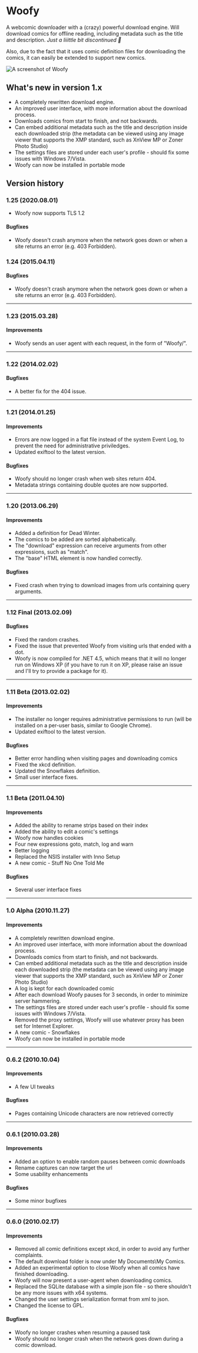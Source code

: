 # Woofy

A webcomic downloader with a (crazy) powerful download engine. Will download comics for offline reading, including metadata such as the title and description. _Just a liiittle bit discontinued 🙈_

Also, due to the fact that it uses comic definition files for downloading the comics, it can easily be extended to support new comics.



![A screenshot of Woofy](woofy.png?raw=true)

## What's new in version 1.x

* A completely rewritten download engine.
* An improved user interface, with more information about the download process.
* Downloads comics from start to finish, and not backwards.
* Can embed additional metadata such as the title and description inside each downloaded strip (the metadata can be viewed using any image viewer that supports the XMP standard, such as XnView MP or Zoner Photo Studio)
* The settings files are stored under each user's profile - should fix some issues with Windows 7/Vista.
* Woofy can now be installed in portable mode


## Version history

### 1.25 (2020.08.01)
* Woofy now supports TLS 1.2

#### Bugfixes
* Woofy doesn't crash anymore when the network goes down or when a site returns an error (e.g. 403 Forbidden).

### 1.24 (2015.04.11)

#### Bugfixes
* Woofy doesn't crash anymore when the network goes down or when a site returns an error (e.g. 403 Forbidden).

---

### 1.23 (2015.03.28)

#### Improvements
* Woofy sends an user agent with each request, in the form of "Woofy/<version number>".

---


### 1.22 (2014.02.02)

#### Bugfixes
* A better fix for the 404 issue.

---

### 1.21 (2014.01.25)

#### Improvements
* Errors are now logged in a flat file instead of the system Event Log, to prevent the need for administrative priviledges.
* Updated exiftool to the latest version.

#### Bugfixes
* Woofy should no longer crash when web sites return 404.
* Metadata strings containing double quotes are now supported.

---

### 1.20 (2013.06.29)

#### Improvements
* Added a definition for Dead Winter.
* The comics to be added are sorted alphabetically.
* The "download" expression can receive arguments from other expressions, such as "match".
* The "base" HTML element is now handled correctly.

#### Bugfixes
* Fixed crash when trying to download images from urls containing query arguments.

---

### 1.12 Final (2013.02.09)

#### Bugfixes
* Fixed the random crashes.
* Fixed the issue that prevented Woofy from visiting urls that ended with a dot.
* Woofy is now compiled for .NET 4.5, which means that it will no longer run on Windows XP (if you have to run it on XP, please raise an issue and I'll try to provide a package for it).

---

### 1.11 Beta (2013.02.02)

#### Improvements
* The installer no longer requires administrative permissions to run (will be installed on a per-user basis, similar to Google Chrome).
* Updated exiftool to the latest version.

#### Bugfixes
* Better error handling when visiting pages and downloading comics
* Fixed the xkcd definition.
* Updated the Snowflakes definition.
* Small user interface fixes.

---

### 1.1 Beta (2011.04.10)

#### Improvements
* Added the ability to rename strips based on their index
* Added the ability to edit a comic's settings
* Woofy now handles cookies
* Four new expressions goto, match, log and warn
* Better logging
* Replaced the NSIS installer with Inno Setup
* A new comic - Stuff No One Told Me

#### Bugfixes
* Several user interface fixes

---

### 1.0 Alpha (2010.11.27)

#### Improvements
* A completely rewritten download engine.
* An improved user interface, with more information about the download process.
* Downloads comics from start to finish, and not backwards.
* Can embed additional metadata such as the title and description inside each downloaded strip (the metadata can be viewed using any image viewer that supports the XMP standard, such as XnView MP or Zoner Photo Studio)
* A log is kept for each downloaded comic
* After each download Woofy pauses for 3 seconds, in order to minimize server hammering.
* The settings files are stored under each user's profile - should fix some issues with Windows 7/Vista.
* Removed the proxy settings, Woofy will use whatever proxy has been set for Internet Explorer.
* A new comic - Snowflakes
* Woofy can now be installed in portable mode

---

### 0.6.2 (2010.10.04)

#### Improvements
* A few UI tweaks

#### Bugfixes
* Pages containing Unicode characters are now retrieved correctly

---

### 0.6.1 (2010.03.28)

#### Improvements
* Added an option to enable random pauses between comic downloads
* Rename captures can now target the url
* Some usability enhancements

#### Bugfixes
* Some minor bugfixes

---

### 0.6.0 (2010.02.17)

#### Improvements
* Removed all comic definitions except xkcd, in order to avoid any further complaints.
* The default download folder is now under My Documents\My Comics.
* Added an experimental option to close Woofy when all comics have finished downloading.
* Woofy will now present a user-agent when downloading comics.
* Replaced the SQLite database with a simple json file - so there shouldn't be any more issues with x64 systems.
* Changed the user settings serialization format from xml to json.
* Changed the license to GPL.

#### Bugfixes
* Woofy no longer crashes when resuming a paused task
* Woofy should no longer crash when the network goes down during a comic download.
